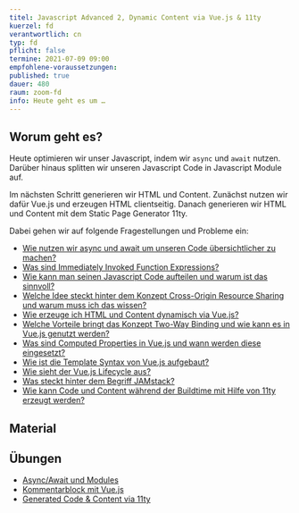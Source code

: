 ```yaml
---
titel: Javascript Advanced 2, Dynamic Content via Vue.js & 11ty
kuerzel: fd
verantwortlich: cn
typ: fd
pflicht: false
termine: 2021-07-09 09:00
empfohlene-voraussetzungen: 
published: true
dauer: 480
raum: zoom-fd
info: Heute geht es um …
---
```


## Worum geht es?

Heute optimieren wir unser Javascript, indem wir `async` und `await` nutzen. Darüber hinaus splitten wir unseren Javascript Code in Javascript Module auf. 

Im nächsten Schritt generieren wir HTML und Content. Zunächst nutzen wir dafür Vue.js und erzeugen HTML clientseitig. Danach generieren wir HTML und Content mit dem Static Page Generator 11ty. 

Dabei gehen wir auf folgende Fragestellungen und Probleme ein:

- [Wie nutzen wir async und await um unseren Code übersichtlicher zu machen?](https://developer.mozilla.org/en-US/docs/Learn/JavaScript/Asynchronous/Async_await)
- [Was sind Immediately Invoked Function Expressions?](https://www.mediaevent.de/javascript/self-executing-functions.html)
- [Wie kann man seinen Javascript Code aufteilen und warum ist das sinnvoll?](https://developer.mozilla.org/en-US/docs/Web/JavaScript/Guide/Modules)
- [Welche Idee steckt hinter dem Konzept Cross-Origin Resource Sharing und warum muss ich das wissen?](https://developer.mozilla.org/de/docs/Web/HTTP/CORS)
- [Wie erzeuge ich HTML und Content dynamisch via Vue.js?](https://vuejs.org/v2/guide/)
- [Welche Vorteile bringt das Konzept Two-Way Binding und wie kann es in Vue.js genutzt werden?](https://www.digitalocean.com/community/tutorials/vuejs-v-model-two-way-binding)
- [Was sind Computed Properties in Vue.js und wann werden diese eingesetzt?](https://vuejs.org/v2/guide/computed.html)
- [Wie ist die Template Syntax von Vue.js aufgebaut?](https://vuejs.org/v2/guide/syntax.html)
- [Wie sieht der Vue.js Lifecycle aus?](https://vuejs.org/v2/guide/instance.html#Lifecycle-Diagram)
- [Was steckt hinter dem Begriff JAMstack?](https://jamstack.org/)
- [Wie kann Code und Content während der Buildtime mit Hilfe von 11ty erzeugt werden?](https://www.11ty.dev/)

## Material


## Übungen
* [Async/Await und Modules](/mi-bachelor-webdevelopment/assignments/js-async-await-modules/)
* [Kommentarblock mit Vue.js](/mi-bachelor-webdevelopment/assignments/js-vue-js-kommentarblock/)
* [Generated Code & Content via 11ty](/mi-bachelor-webdevelopment/assignments/generated-content/)
